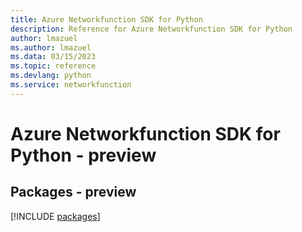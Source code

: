 ```yaml
---
title: Azure Networkfunction SDK for Python
description: Reference for Azure Networkfunction SDK for Python
author: lmazuel
ms.author: lmazuel
ms.data: 03/15/2023
ms.topic: reference
ms.devlang: python
ms.service: networkfunction
---
```

# Azure Networkfunction SDK for Python - preview
## Packages - preview
[!INCLUDE [packages](networkfunction-index.md)]
